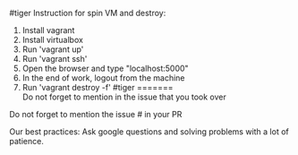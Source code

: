 #tiger 
Instruction for spin VM and destroy: 
1. Install vagrant 
2. Install virtualbox 
3. Run 'vagrant up' 
4. Run 'vagrant ssh'
5. Open the browser and type "localhost:5000"
6. In the end of work, logout from the machine 
7. Run 'vagrant destroy -f'
#tiger
======= <br/>
Do not forget to mention in the issue that you took over

Do not forget to mention the issue # in your PR


Our best practices: Ask google questions and solving problems with a lot of patience.  

